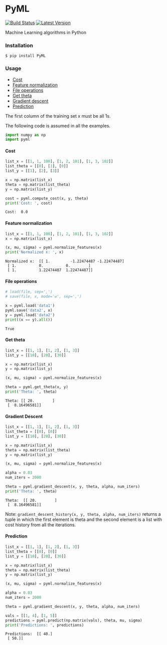 # PyML
[![Build Status](https://api.travis-ci.org/rohithpr/PyML.svg?branch=master)](https://api.travis-ci.org/rohithpr/PyML)
[![Latest Version](https://pypip.in/version/PyML/badge.svg)](https://pypi.python.org/pypi/PyML/)

Machine Learning algorithms in Python

### Installation

`$ pip install PyML`

### Usage

* [Cost](#cost)
* [Feature normalization](#feature-normalization)
* [File operations](#file-operations)
* [Get theta](#get-theta)
* [Gradient descent](#gradient-descent)
* [Prediction](#prediction)

The first column of the training set x must be all 1s.

The following code is assumed in all the examples.

```python
import numpy as np
import pyml
```

#### Cost

```python
list_x = [[1, 1, 100], [1, 2, 101], [1, 3, 102]]
list_theta = [[0], [1], [0]]
list_y = [[1], [2], [3]]

x = np.matrix(list_x)
theta = np.matrix(list_theta)
y = np.matrix(list_y)

cost = pyml.compute_cost(x, y, theta)
print('Cost: ', cost)
```

```
Cost:  0.0
```

#### Feature normalization

```python
list_x = [[1, 1, 100], [1, 2, 101], [1, 3, 102]]
x = np.matrix(list_x)

(x, mu, sigma) = pyml.normalize_features(x)
print('Normalized x: ', x)
```

```
Normalized x:  [[ 1.         -1.22474487 -1.22474487]
 [ 1.          0.          0.        ]
 [ 1.          1.22474487  1.22474487]]
```

#### File operations

```python
# load(file, sep=',')
# save(file, x, mode='w', sep=',')

x = pyml.load('data1')
pyml.save('data2', x)
y = pyml.load('data2')
print((x == y).all())
```

```
True
```

#### Get theta

```python
list_x = [[1, 1], [1, 2], [1, 3]]
list_y = [[10], [20], [30]]

x = np.matrix(list_x)
y = np.matrix(list_y)

(x, mu, sigma) = pyml.normalize_features(x)

theta = pyml.get_theta(x, y)
print('Theta: ', theta)
```

```
Theta: [[ 20.        ]
 [  8.16496581]]
```

#### Gradient Descent

```python
list_x = [[1, 1], [1, 2], [1, 3]]
list_theta = [[0], [0]]
list_y = [[10], [20], [30]]

x = np.matrix(list_x)
theta = np.matrix(list_theta)
y = np.matrix(list_y)

(x, mu, sigma) = pyml.normalize_features(x)

alpha = 0.03
num_iters = 2000

theta = pyml.gradient_descent(x, y, theta, alpha, num_iters)
print('Theta: ', theta)
```

```
Theta:  [[ 20.        ]
 [  8.16496581]]
```

Note: `gradient_descent_history(x, y, theta, alpha, num_iters)` returns a tuple in which the first element is theta and the second element is a list with cost history from all the iterations.

#### Prediction

```python
list_x = [[1, 1], [1, 2], [1, 3]]
list_theta = [[0], [0]]
list_y = [[10], [20], [30]]

x = np.matrix(list_x)
theta = np.matrix(list_theta)
y = np.matrix(list_y)

(x, mu, sigma) = pyml.normalize_features(x)

alpha = 0.03
num_iters = 2000

theta = pyml.gradient_descent(x, y, theta, alpha, num_iters)

vals = [[1, 4], [1, 5]]
predictions = pyml.predict(np.matrix(vals), theta, mu, sigma)
print('Predictions: ', predictions)
```

```
Predictions:  [[ 40.]
 [ 50.]]
```